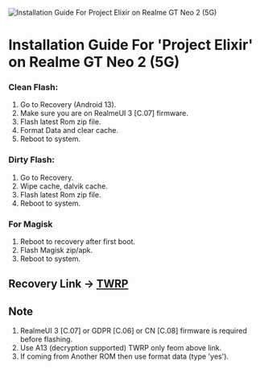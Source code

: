 ![Installation Guide For Project Elixir on Realme GT Neo 2 (5G)](https://i.imgur.com/3UmK6nS.png "Installation")

# Installation Guide For 'Project Elixir' on Realme GT Neo 2 (5G)

### Clean Flash:
1. Go to Recovery (Android 13).
2. Make sure you are on RealmeUI 3 [C.07] firmware.
3. Flash latest Rom zip file.
4. Format Data and clear cache.
5. Reboot to system.

### Dirty Flash:
1. Go to Recovery.
2. Wipe cache, dalvik cache.
3. Flash latest Rom zip file.
4. Reboot to system.

### For Magisk
1. Reboot to recovery after first boot.
2. Flash Magisk zip/apk.
3. Reboot to system.

## Recovery Link -> [TWRP](https://forum.xda-developers.com/t/recovery-stable-twrp-v3-6-0_11-for-realme-gt-neo-2-bitra-unofficial.4380685/)

## Note
1. RealmeUI 3 [C.07] or GDPR [C.06] or CN [C.08] firmware is required before flashing. 
2. Use A13 (decryption supported) TWRP only feom above link.
3. If coming from Another ROM then use format data (type 'yes').
